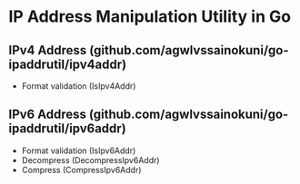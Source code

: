 IP Address Manipulation Utility in Go
========================================

## IPv4 Address (github.com/agwlvssainokuni/go-ipaddrutil/ipv4addr)
* Format validation (IsIpv4Addr)

## IPv6 Address (github.com/agwlvssainokuni/go-ipaddrutil/ipv6addr)
* Format validation (IsIpv6Addr)
* Decompress (DecompressIpv6Addr)
* Compress (CompressIpv6Addr)
